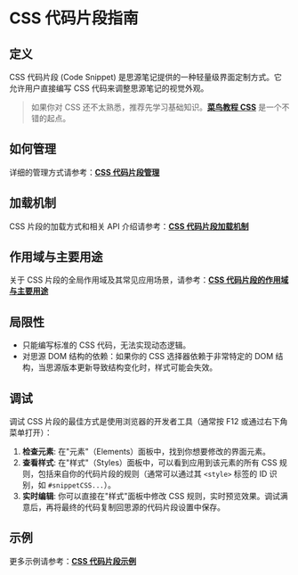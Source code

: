 # CSS 代码片段指南

## 定义

CSS 代码片段 (Code Snippet) 是思源笔记提供的一种轻量级界面定制方式。它允许用户直接编写 CSS 代码来调整思源笔记的视觉外观。

> 如果你对 CSS 还不太熟悉，推荐先学习基础知识。**[菜鸟教程 CSS](https://www.runoob.com/css/css-tutorial.html)** 是一个不错的起点。

## 如何管理

详细的管理方式请参考：**[CSS 代码片段管理](./css-snippets/css-management.md)**

## 加载机制

CSS 片段的加载方式和相关 API 介绍请参考：**[CSS 代码片段加载机制](./css-snippets/css-loading-mechanism.md)**

## 作用域与主要用途

关于 CSS 片段的全局作用域及其常见应用场景，请参考：**[CSS 代码片段的作用域与主要用途](./css-snippets/css-scope-and-usecases.md)**

## 局限性

*   只能编写标准的 CSS 代码，无法实现动态逻辑。
*   对思源 DOM 结构的依赖：如果你的 CSS 选择器依赖于非常特定的 DOM 结构，当思源版本更新导致结构变化时，样式可能会失效。

## 调试

调试 CSS 片段的最佳方式是使用浏览器的开发者工具（通常按 F12 或通过右下角菜单打开）：

1.  **检查元素**: 在"元素"（Elements）面板中，找到你想要修改的界面元素。
2.  **查看样式**: 在"样式"（Styles）面板中，可以看到应用到该元素的所有 CSS 规则，包括来自你的代码片段的规则（通常可以通过其 `<style>` 标签的 ID 识别，如 `#snippetCSS...`）。
3.  **实时编辑**: 你可以直接在"样式"面板中修改 CSS 规则，实时预览效果。调试满意后，再将最终的代码复制回思源的代码片段设置中保存。 

## 示例

更多示例请参考：**[CSS 代码片段示例](./css-snippets/css-snippet-examples.md)**